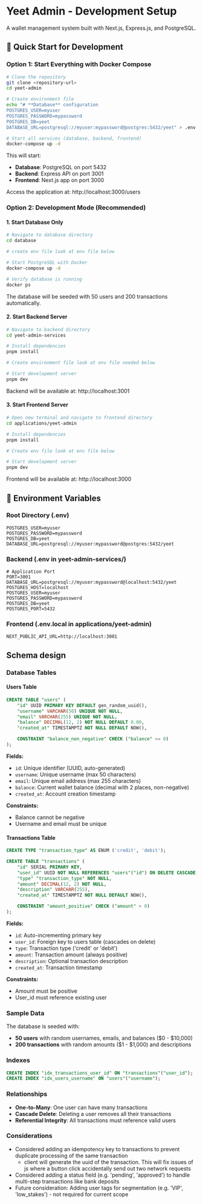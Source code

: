 # Yeet Admin - Development Setup

A wallet management system built with Next.js, Express.js, and PostgreSQL.

## 🚀 Quick Start for Development

### Option 1: Start Everything with Docker Compose

```bash
# Clone the repository
git clone <repository-url>
cd yeet-admin

# Create environment file
echo "# **Database** configuration
POSTGRES_USER=myuser
POSTGRES_PASSWORD=mypassword
POSTGRES_DB=yeet
DATABASE_URL=postgresql://myuser:mypassword@postgres:5432/yeet" > .env

# Start all services (database, backend, frontend)
docker-compose up -d
```

This will start:

- **Database**: PostgreSQL on port 5432
- **Backend**: Express API on port 3001
- **Frontend**: Next.js app on port 3000

Access the application at: http://localhost:3000/users

### Option 2: Development Mode (Recommended)

#### 1. Start Database Only

```bash
# Navigate to database directory
cd database

# create env file look at env file below

# Start PostgreSQL with Docker
docker-compose up -d

# Verify database is running
docker ps
```

The database will be seeded with 50 users and 200 transactions automatically.

#### 2. Start Backend Server

```bash
# Navigate to backend directory
cd yeet-admin-services

# Install dependencies
pnpm install

# Create environment file look at env file needed below

# Start development server
pnpm dev
```

Backend will be available at: http://localhost:3001

#### 3. Start Frontend Server

```bash
# Open new terminal and navigate to frontend directory
cd applications/yeet-admin

# Install dependencies
pnpm install

# Create env file look at env file below

# Start development server
pnpm dev
```

Frontend will be available at: http://localhost:3000

## 🔧 Environment Variables

### Root Directory (.env)

```env
POSTGRES_USER=myuser
POSTGRES_PASSWORD=mypassword
POSTGRES_DB=yeet
DATABASE_URL=postgresql://myuser:mypassword@postgres:5432/yeet
```

### Backend (.env in yeet-admin-services/)

```env
# Application Port
PORT=3001
DATABASE_URL=postgresql://myuser:mypassword@localhost:5432/yeet
POSTGRES_HOST=localhost
POSTGRES_USER=myuser
POSTGRES_PASSWORD=mypassword
POSTGRES_DB=yeet
POSTGRES_PORT=5432
```

### Frontend (.env.local in applications/yeet-admin)

```env
NEXT_PUBLIC_API_URL=http://localhost:3001
```

## Schema design

### Database Tables

#### Users Table

```sql
CREATE TABLE "users" (
    "id" UUID PRIMARY KEY DEFAULT gen_random_uuid(),
    "username" VARCHAR(50) UNIQUE NOT NULL,
    "email" VARCHAR(255) UNIQUE NOT NULL,
    "balance" DECIMAL(12, 2) NOT NULL DEFAULT 0.00,
    "created_at" TIMESTAMPTZ NOT NULL DEFAULT NOW(),

    CONSTRAINT "balance_non_negative" CHECK ("balance" >= 0)
);
```

**Fields:**

- `id`: Unique identifier (UUID, auto-generated)
- `username`: Unique username (max 50 characters)
- `email`: Unique email address (max 255 characters)
- `balance`: Current wallet balance (decimal with 2 places, non-negative)
- `created_at`: Account creation timestamp

**Constraints:**

- Balance cannot be negative
- Username and email must be unique

#### Transactions Table

```sql
CREATE TYPE "transaction_type" AS ENUM ('credit', 'debit');

CREATE TABLE "transactions" (
    "id" SERIAL PRIMARY KEY,
    "user_id" UUID NOT NULL REFERENCES "users"("id") ON DELETE CASCADE,
    "type" "transaction_type" NOT NULL,
    "amount" DECIMAL(12, 2) NOT NULL,
    "description" VARCHAR(255),
    "created_at" TIMESTAMPTZ NOT NULL DEFAULT NOW(),

    CONSTRAINT "amount_positive" CHECK ("amount" > 0)
);
```

**Fields:**

- `id`: Auto-incrementing primary key
- `user_id`: Foreign key to users table (cascades on delete)
- `type`: Transaction type ('credit' or 'debit')
- `amount`: Transaction amount (always positive)
- `description`: Optional transaction description
- `created_at`: Transaction timestamp

**Constraints:**

- Amount must be positive
- User_id must reference existing user

### Sample Data

The database is seeded with:

- **50 users** with random usernames, emails, and balances ($0 - $10,000)
- **200 transactions** with random amounts ($1 - $1,000) and descriptions

### Indexes

```sql
CREATE INDEX "idx_transactions_user_id" ON "transactions"("user_id");
CREATE INDEX "idx_users_username" ON "users"("username");
```

### Relationships

- **One-to-Many**: One user can have many transactions
- **Cascade Delete**: Deleting a user removes all their transactions
- **Referential Integrity**: All transactions must reference valid users

### Considerations

- Considered adding an idempotency key to transactions to prevent duplicate processing of the same transaction
  - client will generate the uuid of the transaction. This will fix issues of js where a button click accidentally send out two network requests
- Considered adding a status field (e.g. 'pending', 'approved') to handle multi-step transactions like bank deposits
- Future consideration: Adding user tags for segmentation (e.g. 'VIP', 'low_stakes') - not required for current scope
